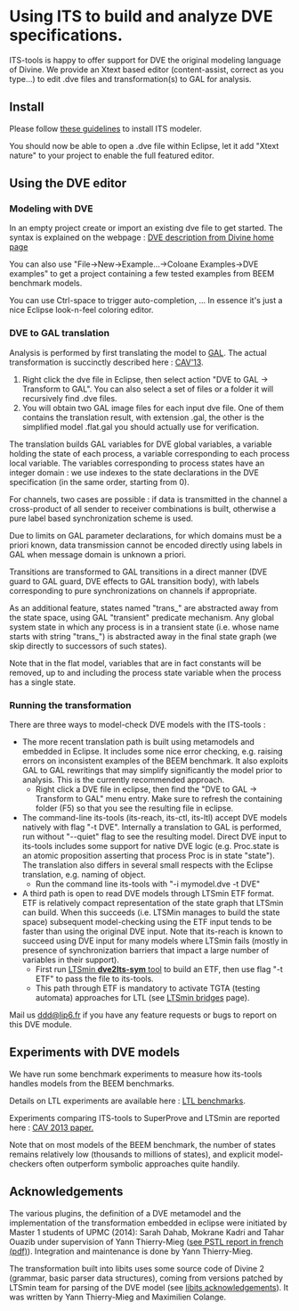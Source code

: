 # Using ITS to build and analyze DVE specifications.

ITS-tools is happy to offer support for DVE the original modeling language of Divine. 
We provide an Xtext based editor (content-assist, correct as you type...) to edit .dve files and transformation(s) to GAL for analysis.


## Install

Please follow [these guidelines](eclipsestart.md) to install ITS modeler.

You should now be able to open a .dve file within Eclipse, let it add "Xtext nature" to your project to enable the full featured editor.

## Using the DVE editor

### Modeling with DVE

In an empty project create or import an existing dve file to get started. 
The syntax is explained on the webpage : [DVE description from Divine home page](https://paradise.fi.muni.cz/~xstill/darcs/divine31a/gui/help/divine/language.html)

You can also use "File->New->Example...->Coloane Examples->DVE examples" to get a project containing a few tested examples from BEEM benchmark models.

You can use Ctrl-space to trigger auto-completion, ... In essence it's just a nice Eclipse look-n-feel coloring editor.


### DVE to GAL translation

Analysis is performed by first translating the model to [GAL](gal.md). The actual transformation is succinctly described here : [CAV'13](https://pagesperso.lip6.fr/Fabrice.Kordon/pdf/2013-CAV+annex.pdf).

1.  Right click the dve file in Eclipse, then select action "DVE to GAL -> Transform to GAL". You can also select a set of files or a folder it will recursively find .dve files.
2.  You will obtain two GAL image files for each input dve file. One of them contains the translation result, with extension .gal, the other is the simplified model .flat.gal you should actually use for verification.

The translation builds GAL variables for DVE global variables, a variable holding the state of each process, a variable corresponding to each process local variable. 
The variables corresponding to process states have an integer domain : we use indexes to the state declarations in the DVE specification (in the same order, starting from 0).

For channels, two cases are possible : if data is transmitted in the channel a cross-product of all sender to receiver combinations is built,
 otherwise a pure label based synchronization scheme is used. 
 
Due to limits on GAL parameter declarations, for which domains must be a priori known, data transmission cannot be encoded directly using labels in GAL when message domain is unknown a priori.

Transitions are transformed to GAL transitions in a direct manner (DVE guard to GAL guard, DVE effects to GAL transition body), 
with labels corresponding to pure synchronizations on channels if appropriate.

As an additional feature, states named "trans_" are abstracted away from the state space, using GAL "transient" predicate mechanism. 
Any global system state in which any process is in a transient state (i.e. whose name starts with string "trans_") is abstracted away in the final state graph (we skip directly to successors of such states).

Note that in the flat model, variables that are in fact constants will be removed, up to and including the process state variable when the process has a single state.

### Running the transformation

There are three ways to model-check DVE models with the ITS-tools :
* The more recent translation path is built using metamodels and embedded in Eclipse.
It includes some nice error checking, e.g. raising errors on inconsistent examples of the BEEM benchmark. 
It also exploits GAL to GAL rewritings that may simplify significantly the model prior to analysis. This is the currently recommended approach.
	* Right click a DVE file in eclipse, then find the "DVE to GAL -> Transform to GAL" menu entry. Make sure to refresh the containing folder (F5) so that you see the resulting file in eclipse.
* The command-line its-tools (its-reach, its-ctl, its-ltl) accept DVE models natively with flag "-t DVE". 
Internally a translation to GAL is performed, run without "--quiet" flag to see the resulting model.
Direct DVE input to its-tools includes some support for native DVE logic (e.g. Proc.state is an atomic proposition asserting that process Proc is in state "state"). 
The translation also differs in several small respects with the Eclipse translation, e.g. naming of object.
	* Run the command line its-tools with "-i mymodel.dve -t DVE"
* A third path is open to read DVE models through LTSmin ETF format. ETF is relatively compact representation of the state graph that LTSmin can build.
When this succeeds (i.e. LTSMin manages to build the state space) subsequent model-checking using the ETF input tends to be faster than using the original DVE input. 
Note that its-reach is known to succeed using DVE input for many models where LTSmin fails (mostly in presence of synchronization barriers that impact a large number of variables in their support). 
	* First run [LTSmin **dve2lts-sym** tool](http://fmt.cs.utwente.nl/tools/ltsmin/doc/dve2lts-sym.html) to build an ETF, then use flag "-t ETF" to pass the file to its-tools. 
	* This path through ETF is mandatory to activate TGTA (testing automata) approaches for LTL (see [LTSmin bridges](ltsmin.md) page).
	
Mail us ddd@lip6.fr if you have any feature requests or bugs to report on this DVE module.

## Experiments with DVE models

We have run some benchmark experiments to measure how its-tools handles models from the BEEM benchmarks.

Details on LTL experiments are available here : [LTL benchmarks](ltl_bench.md).

Experiments comparing ITS-tools to SuperProve and LTSmin are reported here : [CAV 2013 paper.](./files/mlhom.pdf)

Note that on most models of the BEEM benchmark, the number of states remains relatively low (thousands to millions of states), and explicit model-checkers often outperform symbolic approaches quite handily.

## Acknowledgements

The various plugins, the definition of a DVE metamodel and the implementation of the transformation embedded in eclipse were initiated by Master 1 students of UPMC (2014): Sarah Dahab, Mokrane Kadri and Tahar Ouazib under supervision of Yann Thierry-Mieg ([see PSTL report in french (pdf)](./files/PSTL_dve.pdf)). 
Integration and maintenance is done by Yann Thierry-Mieg.

The transformation built into libits uses some source code of Divine 2 (grammar, basic parser data structures),
 coming from versions patched by LTSmin team for parsing of the DVE model (see [libits acknowledgements](libits.md#acknowledgements)). 
 It was written by Yann Thierry-Mieg and Maximilien Colange.
